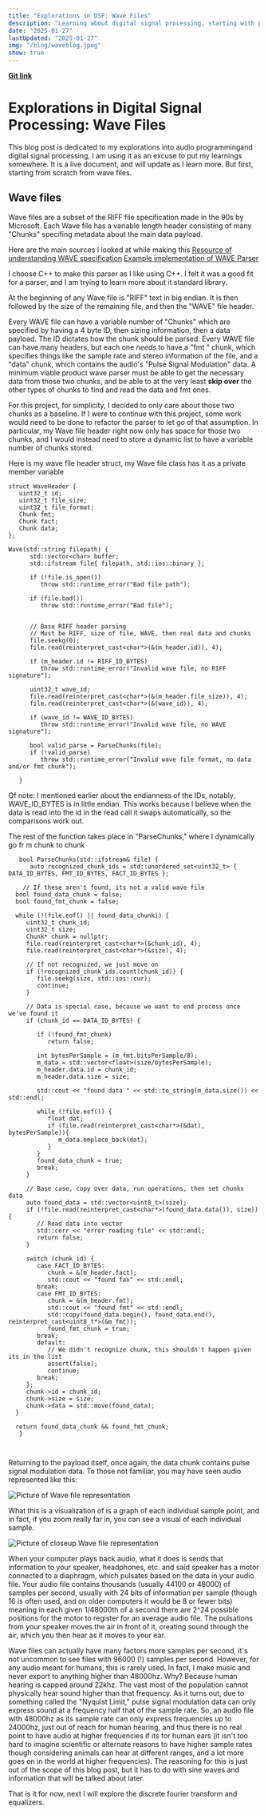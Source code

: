 ```yaml
---
title: "Explorations in DSP: Wave Files"
description: "Learning about digital signal processing, starting with parsing a wave file in C++"
date: "2025-01-27"
lastUpdated: "2025-01-27"
img: "/blog/waveblog.jpeg"
show: true
---
```


**[Git link](https://github.com/evan-mick/signal-processing)**

# Explorations in Digital Signal Processing: Wave Files 

This blog post is dedicated to my explorations into audio programmingand digital signal processing, I am using it as an excuse to put my learnings somewhere. It is a live document, and will update as I learn more. But first, starting from scratch from wave files.

## Wave files


Wave files are a subset of the RIFF file specification made in the 90s by Microsoft. 
Each Wave file has a variable length header consisting of many "Chunks" specifing metadata about the main data payload.

Here are the main sources I looked at while making this
[Resource of understanding WAVE specification](https://mmsp.ece.mcgill.ca/Documents/AudioFormats/WAVE/WAVE.html)
[Example implementation of WAVE Parser](https://github.com/deg3x/WAVParser/tree/master)

I choose C++ to make this parser as I like using C++. I felt it was a good fit for a parser, and I am trying to learn more about it standard library. 

At the beginning of any Wave file is "RIFF" text in big endian. It is then followed by the size of the remaining file, and then the "WAVE" file header. 

Every WAVE file can have a variable number of "Chunks" which are specified by having a 4 byte ID, then sizing information, then a data payload. The ID dictates how the chunk should be parsed. Every WAVE file can have many headers, but each one *needs* to have a "fmt " chunk, which specifies things like the sample rate and stereo information of the file, and a "data" chunk, which contains the audio's "Pulse Signal Modulation" data. A minimum viable product wave parser must be able to get the necessary data from those two chunks, and be able to at the very least **skip over** the other types of chunks to find and read the data and fmt ones. 

For this project, for simplicity, I decided to only care about those two chunks as a baseline. If I were to continue with this project, some work would need to be done to refactor the parser to let go of that assumption. In particular, my Wave file header right now only has space for those two chunks, and I would instead need to store a dynamic list to have a variable number of chunks stored. 

Here is my wave file header struct, my Wave file class has it as a private member variable

```
struct WaveHeader {
   uint32_t id;
   uint32_t file_size;
   uint32_t file_format;
   Chunk fmt;
   Chunk fact;
   Chunk data;
};
```


```
Wave(std::string filepath) {
      std::vector<char> buffer;
      std::ifstream file{ filepath, std::ios::binary };
      
      if (!file.is_open())
         throw std::runtime_error("Bad file path");

      if (file.bad())
         throw std::runtime_error("Bad file");


      // Base RIFF header parsing
      // Must be RIFF, size of file, WAVE, then real data and chunks
      file.seekg(0);
      file.read(reinterpret_cast<char*>(&(m_header.id)), 4);

      if (m_header.id != RIFF_ID_BYTES)
         throw std::runtime_error("Invalid wave file, no RIFF signature");

      uint32_t wave_id;
      file.read(reinterpret_cast<char*>(&(m_header.file_size)), 4);
      file.read(reinterpret_cast<char*>(&(wave_id)), 4);

      if (wave_id != WAVE_ID_BYTES)
         throw std::runtime_error("Invalid wave file, no WAVE signature");

      bool valid_parse = ParseChunks(file);
      if (!valid_parse)
         throw std::runtime_error("Invalid wave file format, no data and/or fmt chunk");

   }
```
Of note: I mentioned earlier about the endianness of the IDs, notably, WAVE_ID_BYTES is in little endian. This works because I believe when the data is read into the id in the read call it swaps automatically, so the comparisons work out.  

The rest of the function takes place in "ParseChunks," where I dynamically go fr
m chunk to chunk 

```
   bool ParseChunks(std::ifstream& file) {
      auto recognized_chunk_ids = std::unordered_set<uint32_t> { DATA_ID_BYTES, FMT_ID_BYTES, FACT_ID_BYTES };

	// If these aren't found, its not a valid wave file
  bool found_data_chunk = false; 
  bool found_fmt_chunk = false; 

  while (!(file.eof() || found_data_chunk)) {
	 uint32_t chunk_id;
	 uint32_t size;
	 Chunk* chunk = nullptr;
	 file.read(reinterpret_cast<char*>(&chunk_id), 4);
	 file.read(reinterpret_cast<char*>(&size), 4);

	 // If not recognized, we just move on
	 if (!recognized_chunk_ids.count(chunk_id)) {
		file.seekg(size, std::ios::cur);
		continue;
	 }
	 
	 // Data is special case, because we want to end process once we've found it
	 if (chunk_id == DATA_ID_BYTES) {

		if (!found_fmt_chunk)
		   return false; 

		int bytesPerSample = (m_fmt.bitsPerSample/8);
		m_data = std::vector<float>(size/bytesPerSample);
		m_header.data.id = chunk_id;
		m_header.data.size = size;

		std::cout << "found data " << std::to_string(m_data.size()) << std::endl; 

		while (!file.eof()) {
		   float dat;
		   if (file.read(reinterpret_cast<char*>(&dat), bytesPerSample)){
			  m_data.emplace_back(dat);
		   }
		}
		found_data_chunk = true;
		break;
	 }

	 // Base case, copy over data, run operations, then set chunks data
	 auto found_data = std::vector<uint8_t>(size);
	 if (!file.read(reinterpret_cast<char*>(found_data.data()), size)){
		// Read data into vector
		std::cerr << "error reading file" << std::endl; 
		return false; 
	 }

	 switch (chunk_id) {
		case FACT_ID_BYTES:
		   chunk = &(m_header.fact);
		   std::cout << "found fax" << std::endl; 
		break;
		case FMT_ID_BYTES:
		   chunk = &(m_header.fmt);
		   std::cout << "found fmt" << std::endl; 
		   std::copy(found_data.begin(), found_data.end(), reinterpret_cast<uint8_t*>(&m_fmt));
		   found_fmt_chunk = true;
		break;
		default:
		   // We didn't recognize chunk, this shouldn't happen given its in the list
		   assert(false);
		   continue;
		break;
	 };
	 chunk->id = chunk_id;
	 chunk->size = size;
	 chunk->data = std::move(found_data);
  }

  return found_data_chunk && found_fmt_chunk;
   }



```


Returning to the payload itself, once again, the data chunk contains pulse signal modulation data. To those not familiar, you may have seen audio represented like this:

![Picture of Wave file representation](/blog/wavefile.png)

What this is a visualization of is a graph of each individual sample point, and in fact, if you zoom really far in, you can see a visual of each individual sample. 


![Picture of closeup Wave file representation](/blog/wavefile_close.png)

When your computer plays back audio, what it does is sends that information to your speaker, headphones, etc. and said speaker has a motor connected to a diaphragm, which pulsates based on the data in your audio file. Your audio file contains thousands (usually 44100 or 48000) of samples per second, usually with 24 bits of information per sample (though 16 is often used, and on older computers it would be 8 or fewer bits) meaning in each given 1/48000th of a second there are 2^24 possible positions for the motor to register for an average audio file. The pulsations from your speaker moves the air in front of it, creating sound through the air, which you then hear as it moves to your ear. 

Wave files can actually have many factors more samples per second, it's not uncommon to see files with 96000 (!) samples per second. However, for any audio meant for humans, this is rarely used. In fact, I make music and never export to anything higher than 48000hz. Why? Because human hearing is capped around 22khz. The vast most of the population cannot physically hear sound higher than that frequency. As it turns out, due to something called the "Nyquist Limit," pulse signal modulation data can only express sound at a frequency half that of the sample rate. So, an audio file with 48000hz as its sample rate can only express frequencies up to 24000hz, just out of reach for human hearing, and thus there is no real point to have audio at higher frequencies if its for human ears (it isn't too hard to imagine scientific or alternate reasons to have higher sample rates though considering animals can hear at different ranges, and a lot more goes on in the world at higher frequencies). The reasoning for this is just out of the scope of this blog post, but it has to do with sine waves and information that will be talked about later. 

That is it for now, next I will explore the discrete fourier transform and equalizers. 
